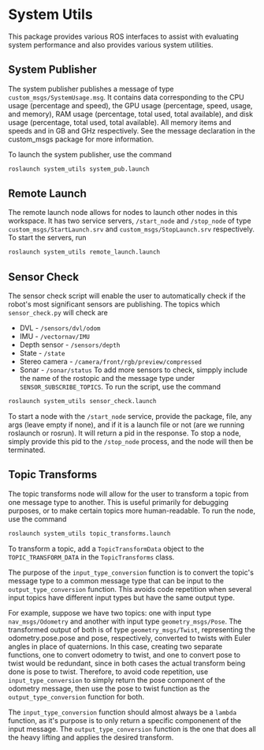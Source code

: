 # System Utils

This package provides various ROS interfaces to assist with evaluating system performance and also provides various system utilities.

## System Publisher
The system publisher publishes a message of type `custom_msgs/SystemUsage.msg`. It contains data corresponding to the CPU usage (percentage and speed), the GPU usage (percentage, speed, usage, and memory), RAM usage (percentage, total used, total available), and disk usage (percentage, total used, total available). All memory items and speeds and in GB and GHz respectively. See the message declaration in the custom_msgs package for more information.

To launch the system publisher, use the command
```bash
roslaunch system_utils system_pub.launch
```

## Remote Launch
The remote launch node allows for nodes to launch other nodes in this workspace. It has two service servers, `/start_node` and `/stop_node` of type `custom_msgs/StartLaunch.srv` and `custom_msgs/StopLaunch.srv` respectively. To start the servers, run
```bash
roslaunch system_utils remote_launch.launch
```

## Sensor Check
The sensor check script will enable the user to automatically check if the robot's most significant sensors are publishing. The topics which `sensor_check.py` will check are
- DVL - `/sensors/dvl/odom`
- IMU - `/vectornav/IMU`
- Depth sensor - `/sensors/depth`
- State - `/state`
- Stereo camera - `/camera/front/rgb/preview/compressed`
- Sonar - `/sonar/status`
To add more sensors to check, simpply include the name of the rostopic and the message type under `SENSOR_SUBSCRIBE_TOPICS`. To run the script, use the command
```bash
roslaunch system_utils sensor_check.launch
```

To start a node with the `/start_node` service, provide the package, file, any args (leave empty if none), and if it is a launch file or not (are we running roslaunch or rosrun). It will return a pid in the response. To stop a node, simply provide this pid to the `/stop_node` process, and the node will then be terminated.

## Topic Transforms

The topic transforms node will allow for the user to transform a topic from one message type to another. This is useful primarily for debugging purposes, or to make certain topics more human-readable. To run the node, use the command
```bash
roslaunch system_utils topic_transforms.launch
```

To transform a topic, add a `TopicTransformData` object to the `TOPIC_TRANSFORM_DATA` in the `TopicTransforms` class. 

The purpose of the `input_type_conversion` function is to convert the topic's message type to a common message type that can be input to the `output_type_conversion` function. This avoids code repetition when several input topics have different input types but have the same output type. 

For example, suppose we have two topics: one with input type `nav_msgs/Odometry` and another with input type `geometry_msgs/Pose`. The transformed output of both is of type `geometry_msgs/Twist`, representing the odometry.pose.pose and pose, respectively, converted to twists with Euler angles in place of quaternions. In this case, creating two separate functions, one to convert odometry to twist, and one to convert pose to twist would be redundant, since in both cases the actual transform being done is pose to twist. Therefore, to avoid code repetition, use `input_type_conversion` to simply return the pose component of the odometry message, then use the pose to twist function as the `output_type_conversion` function for both.

The `input_type_conversion` function should almost always be a `lambda` function, as it's purpose is to only return a specific componenent of the input message. The `output_type_conversion` function is the one that does all the heavy lifting and applies the desired transform.
